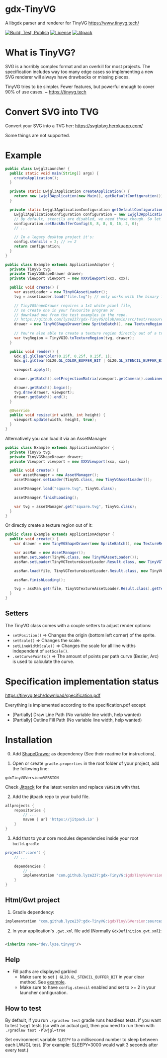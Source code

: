 # gdx-TinyVG

A libgdx parser and renderer for TinyVG https://www.tinyvg.tech/

[![Build, Test, Publish](https://github.com/lyze237/gdx-TinyVG/workflows/Test/badge.svg?branch=main)](https://github.com/lyze237/gdx-TinyVG/actions?query=workflow%3A%22Test%22)
[![License](https://img.shields.io/github/license/lyze237/gdx-TinyVG)](https://github.com/lyze237/gdx-TinyVG/blob/main/LICENSE)
[![Jitpack](https://jitpack.io/v/lyze237/gdx-TinyVG.svg)](https://jitpack.io/#lyze237/gdx-TinyVG)

# What is TinyVG?

SVG is a horribly complex format and an overkill for most projects. The specification includes way too many edge cases so implementing a new SVG renderer will always have drawbacks or missing pieces.

TinyVG tries to be simpler. Fewer features, but powerful enough to cover 90% of use cases. ~ https://tinyvg.tech

# Convert SVG into TVG

Convert your SVG into a TVG her: https://svgtotvg.herokuapp.com/

Some things are not supported.

# Example

```java
public class Lwjgl3Launcher {
  public static void main(String[] args) {
    createApplication();
  }

  private static Lwjgl3Application createApplication() {
    return new Lwjgl3Application(new Main(), getDefaultConfiguration());
  }

  private static Lwjgl3ApplicationConfiguration getDefaultConfiguration() {
    Lwjgl3ApplicationConfiguration configuration = new Lwjgl3ApplicationConfiguration();
    // By default, stencils are disabled, we need those though. So let's enable them here (It's the 6th value. Change that to >= 2).
    configuration.setBackBufferConfig(8, 8, 8, 8, 16, 2, 0);
    // ...

    // In a legacy desktop project it's:
    config.stencils = 2; // >= 2
    return configuration;
  }
}

public class Example extends ApplicationAdapter {
  private TinyVG tvg;
  private TinyVGShapeDrawer drawer;
  private Viewport viewport = new XXXViewport(xxx, xxx);

  public void create() {
    var assetLoader = new TinyVGAssetLoader();
    tvg = assetLoader.load("file.tvg"); // only works with the binary file format

    // TinyVGShapeDrawer requires a 1x1 white pixel file,
    // so create one in your favourite program or
    // download one from the test examples in the repo.
    // https://github.com/lyze237/gdx-TinyVG/blob/main/src/test/resources/pixel.png
    drawer = new TinyVGShapeDrawer(new SpriteBatch(), new TextureRegion(new Texture("pixel.png")));
    
    // You're also able to create a texture region directly out of a tvg file:
    var tvgRegion = TinyVGIO.toTextureRegion(tvg, drawer);
  }

  public void render() {
    Gdx.gl.glClearColor(0.25f, 0.25f, 0.25f, 1);
    Gdx.gl.glClear(GL20.GL_COLOR_BUFFER_BIT | GL20.GL_STENCIL_BUFFER_BIT); // GL20.GL_STENCIL_BUFFER_BIT is very important

    viewport.apply();

    drawer.getBatch().setProjectionMatrix(viewport.getCamera().combined);

    drawer.getBatch().begin();
    tvg.draw(drawer, viewport);
    drawer.getBatch().end();
  }

  @Override
  public void resize(int width, int height) {
    viewport.update(width, height, true);
  }
}
```

Alternatively you can load it via an AssetManager
```java
public class Example extends ApplicationAdapter {
  private TinyVG tvg;
  private TinyVGShapeDrawer drawer;
  private Viewport viewport = new XXXViewport(xxx, xxx);

  public void create() {
    var assetManager = new AssetManager();
    assetManager.setLoader(TinyVG.class, new TinyVGAssetLoader());

    assetManager.load("square.tvg", TinyVG.class);

    assetManager.finishLoading();

    var tvg = assetManager.get("square.tvg", TinyVG.class);
  }
}
```
Or directly create a texture region out of it:
```java
public class Example extends ApplicationAdapter {
  public void create() {
    var drawer = new TinyVGShapeDrawer(new SpriteBatch(), new TextureRegion(new Texture("pixel.png")));

    var assMan = new AssetManager();
    assMan.setLoader(TinyVG.class, new TinyVGAssetLoader());
    assMan.setLoader(TinyVGTextureAssetLoader.Result.class, new TinyVGTextureAssetLoader());

    assMan.load(file, TinyVGTextureAssetLoader.Result.class, new TinyVGTextureAssetLoader.Parameters(drawer));

    assMan.finishLoading();

    tvg = assMan.get(file, TinyVGTextureAssetLoader.Result.class).getTextureRegion();
  }
}
```

## Setters

The TinyVG class comes with a couple setters to adjust render options:

* `setPosition()` => Changes the origin (bottom left corner) of the sprite.
* `setScale()` => Changes the scale.
* `setLineWidthScale()` => Changes the scale for all line widths independent of `setScale()`.
* `.setCurvePoints()` => The amount of points per path curve (Bezier, Arc) is used to calculate the curve.

# Specification implementation status

https://tinyvg.tech/download/specification.pdf

Everything is implemented according to the specification.pdf except:
* [Partially] Draw Line Path (No variable line width, help wanted)
* [Partially] Outline Fill Path (No variable line width, help wanted)

# Installation

0. Add [ShapeDrawer](https://github.com/earlygrey/shapedrawer) as dependency (See their readme for instructions).

1. Open or create `gradle.properties` in the root folder of your project, add the following line:

```properties
gdxTinyVGVersion=VERSION
```

Check [Jitpack](https://jitpack.io/#lyze237/gdx-TinyVG/) for the latest version and replace `VERSION` with that.

2. Add the jitpack repo to your build file.

```groovy
allprojects {
    repositories {
        // ...
        maven { url 'https://jitpack.io' }
    }
}
```

3. Add that to your core modules dependencies inside your root `build.gradle`

```groovy
project(":core") {
    // ...

    dependencies {
        // ...
        implementation "com.github.lyze237:gdx-TinyVG:$gdxTinyVGVersion"
    }
}
```

## Html/Gwt project

1. Gradle dependency:

```groovy
implementation "com.github.lyze237:gdx-TinyVG:$gdxTinyVGVersion:sources"
```

2. In your application's `.gwt.xml` file add (Normally `GdxDefinition.gwt.xml`):

```xml

<inherits name="dev.lyze.tinyvg"/>
```

## Help

* Fill paths are displayed garbled
  * Make sure to set `| GL20.GL_STENCIL_BUFFER_BIT` in your clear method. See [example](#example).
  * Make sure to have `config.stencil` enabled and set to >= 2 in your launcher configuration.

## How to test

By default, if you run `./gradlew test` gradle runs headless tests. If you want to test `lwjgl` tests (so with an actual
gui), then you need to run them with `./gradlew test -Plwjgl=true`

Set environment variable `SLEEPY` to a millisecond number to sleep between each LWJGL test. (For example: SLEEPY=3000 would wait 3 seconds after every test.)
